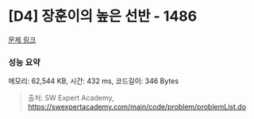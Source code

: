 # [D4] 장훈이의 높은 선반 - 1486 

[문제 링크](https://swexpertacademy.com/main/code/problem/problemDetail.do?contestProbId=AV2b7Yf6ABcBBASw) 

### 성능 요약

메모리: 62,544 KB, 시간: 432 ms, 코드길이: 346 Bytes



> 출처: SW Expert Academy, https://swexpertacademy.com/main/code/problem/problemList.do